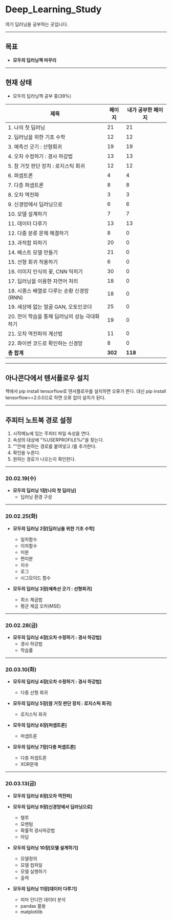 # Deep_Learning_Study

여기 딥러닝을 공부하는 곳입니다.

---

## 목표

* **모두의 딥러닝책 마무리**

---
## 현재 상태

* 모두의 딥러닝책 공부 중(39%)

제목|페이지|내가 공부한 페이지
---|---|---
|1. 나의 첫 딥러닝|21|21
|2. 딥러닝을 위한 기초 수학|12|12
|3. 예측선 긋기 : 선형회귀|19|19
|4. 오차 수정하기 : 경사 하강법|13|13
|5. 참 거짓 판단 장치 : 로지스틱 회귀|12|12
|6. 퍼셉트론|4|4
|7. 다층 퍼셉트론|8|8
|8. 오차 역전파|3|3
|9. 신경망에서 딥러닝으로|6|6
|10. 모델 설계하기|7|7
|11. 데이터 다루기|13|13
|12. 다중 분류 문제 해결하기|8|0
|13. 과적합 피하기|20|0
|14. 베스트 모델 만들기|21|0
|15. 선형 회귀 적용하기|6|0
|16. 이미지 인식의 꽃, CNN 익히기|30|0
|17. 딥러닝을 이용한 자연어 처리|18|0
|18. 시퀀스 배열로 다루는 순환 신경망(RNN)|18|0
|19. 세상에 없는 얼굴 GAN, 오토인코더|25|0
|20. 전이 학습을 통해 딥러닝의 성능 극대화하기|19|0
|21. 오차 역전파의 계산법|11|0
|22. 파이썬 코드로 확인하는 신경망|8|0
| **총 합계** | **302** | **118**



---
## 아나콘다에서 텐서플로우 설치
책에서 pip install tensorflow로 텐서플로우를 설치하면 오류가 뜬다.
대신 pip install tensorflow==2.0.0으로 하면 오류 없이 설치가 된다.

---
## 주피터 노트북 경로 설정
1. 시작메뉴에 있는 주피터 파일 속성을 연다.
2. 속성의 대상에 "%USERPROFILE%/"을 찾는다.
3. ""안에 원하는 경로를 붙여넣고 /를 추가한다.
4. 확인을 누른다.
5. 원하는 경로가 나오는지 확인한다.

---

### 20.02.19(수)

* **모두의 딥러닝 1장[나의 첫 딥러닝]**
  * 딥러닝 환경 구성
---

### 20.02.25(화)

* **모두의 딥러닝 2장[딥러닝을 위한 기초 수학]**
  * 일차함수
  * 이차함수
  * 미분
  * 편미분
  * 지수
  * 로그
  * 시그모이드 함수
 
* **모두의 딥러닝 3장[예측선 긋기 : 선형회귀]**
  * 최소 제곱법
  * 평균 제곱 오차(MSE)

---
### 20.02.28(금)
* **모두의 딥러닝 4장[오차 수정하기 : 경사 하강법]**
  * 경사 하강법
  * 학습률
  
---
### 20.03.10(화)
* **모두의 딥러닝 4장[오차 수정하기 : 경사 하강법]**
  * 다중 선형 회귀
 
* **모두의 딥러닝 5장[참 거짓 판단 장치 : 로지스틱 회귀]**
  * 로지스틱 회귀

* **모두의 딥러닝 6장[퍼셉트론]**
  * 퍼셉트론
 
* **모두의 딥러닝 7장[다층 퍼셉트론]**
  * 다층 퍼셉트론
  * XOR문제 

---
### 20.03.13(금)
* **모두의 딥러닝 8장[오차 역전파]**
 
* **모두의 딥러닝 9장[신경망에서 딥러닝으로]**
  * 렐루
  * 모멘텀
  * 확률적 경사하강법
  * 아담

* **모두의 딥러닝 10장[모델 설계하기]**
  * 모델정의
  * 모델 컴파일
  * 모델 실행하기
  * 출력
 
* **모두의 딥러닝 11장[데이터 다루기]**
  * 피마 인디언 데이터 분석
  * pandas 활용
  * matplotilib
 
